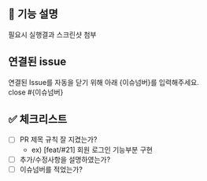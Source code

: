 
## 📢 기능 설명
필요시 실행결과 스크린샷 첨부
<br>

## 연결된 issue
연결된 Issue를 자동을 닫기 위해 아래 {이슈넘버}를 입력해주세요. <br>
close #{이슈넘버}
<br>

## ✅ 체크리스트
- [ ] PR 제목 규칙 잘 지켰는가?
  - ex) [feat/#21] 회원 로그인 기능부분 구현
- [ ] 추가/수정사항을 설명하였는가?
- [ ] 이슈넘버를 적었는가? 

